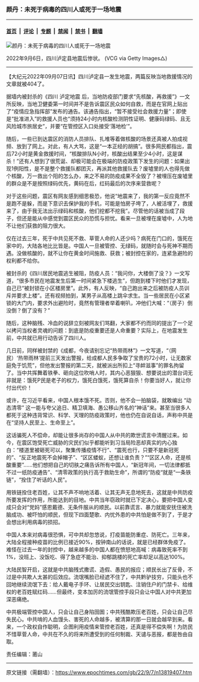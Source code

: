 ### 颜丹：未死于病毒的四川人或死于一场地震

---

#### [首页](../../../..?n13819407) &nbsp;|&nbsp; [评论](../../../../../epoch-comment?n13819407) &nbsp;|&nbsp; [专题](../../../../../epoch-special?n13819407) &nbsp;|&nbsp; [禁闻](../../../../../epoch-news?n13819407) &nbsp;|&nbsp; [禁书](../../../../../books?n13819407) &nbsp;|&nbsp; [翻墙](https://github.com/gfw-breaker/nogfw/blob/master/README.md?n13819407)


<div><img alt="颜丹：未死于病毒的四川人或死于一场地震" class="attachment-djy_600_400 size-djy_600_400 wp-post-image" src="https://i.epochtimes.com/assets/uploads/2022/09/id13819418-2209062243082816-600x400-1.jpg"/>
<div class="caption">
 <p>
  2022年9月6日，四川泸定县地震后惨状。 (VCG via Getty Images△)
 </p>
</div></div><hr/><div class="post_content" id="artbody" itemprop="articleBody">
 <!-- article content begin -->
 <p>
  【大纪元2022年09月07日讯】四川泸定县一发生地震，两篇反映当地救援情况的文章就被404了。
 </p>
 <p>
  据墙内被封杀的《四川
  <ok href="https://www.epochtimes.com/gb/tag/%E6%B3%B8%E5%AE%9A%E5%9C%B0%E9%9C%87.html">
   泸定地震
  </ok>
  后，当地防疫部门要求“先核酸，再救援”》一文所反映，当地卫健委第一时间并不是告诉震区民众如何自救，而是在官网上贴出了“疫情应急指挥部”发布的通告。该通告指出，“暂不接受社会救援力量”；即使是“批准进入”的救援人员也“须持24小时内核酸检测阴性证明、健康码绿码、且无风险城市旅居史”，并要“在管控区入口处接受‘落地检’”。
 </p>
 <p>
  随后，一些已到达震区的消防人员排队、扎堆等着做核酸的场景还真被人拍成视频、放到了网上。对此，有人大骂，这是“一本正经的胡搞”。很多网民都指出，震后72小时是黄金救援时间，“核酸排队N小时，核酸出结果至少4小时，这是谋杀！”还有人想到了很荒诞、却极可能会在极端的防疫政策下发生的问题：如果出现1例阳性，是不是整个救援队都团灭，再派其他救援队去？废墟里的人也得先做个核酸，万一救出个阳的怎么办，来之不易的防疫成果不全毁了？被埋压在废墟里的群众是不是按照绿码优先，黄码在后，红码最后的次序来营救呢？
 </p>
 <p>
  对于这些问题，震区有网友感到细思极恐，他说“地震来了，我的第一反应竟然不是跑不是躲，而是下意识去保护我的手机，可能是怕房子垮了，人被活埋了，救援来了，由于我无法出示绿码和核酸，他们挖都不挖我”。尽管他的话被当成了段子，但还是能从中感觉到震区民众的恐慌与担忧。看来一旦被埋在废墟中，人为地不让他们获救的阻力很大。
 </p>
 <p>
  仅在过去三年，死于中共见死不救、草菅人命的人还少吗？病死在门口的，饿死在家中的，大陆各地比比皆是。中国人一旦被管控、无绿码，就随时会与死神不期而遇。没做核酸的，就不让你在黄金时间施救、获救；被封控在家的，连紧急避险的权利都不给你。
 </p>
 <p>
  被封杀的《四川居民地震逃生被阻，防疫人员：“我问你，大楼倒了没？》一文写道，“很多市民在地震发生后第一时间紧急下楼逃生”，但跑到楼下时他们才发现，自己已“被封锁在小区楼房里”。此外，有人反映，“自己跑出来之后被防疫人员训斥并要求上楼”。还有视频拍到，某男子从高楼上跳伞求生。当一些居民在小区紧锁的大门内，要求外出避险时，竟然有管理者举着喇叭，冲他们大喊：“（房子）倒没倒？倒了没有？”
 </p>
 <p>
  随后，这种脑残、冷血的说辞立刻被网友们骂翻，大家都不约而同的提出了一个足以拷问当权者灵魂的问题：到底是防疫重要还是人命重要？实际上，在地震发生前，中共就已用行动告诉了四川人。
 </p>
 <p>
  几日前，同样被封禁的《成都，今夜请别忘记“热带雨林”》一文写道，“（网民）‘热带雨林’提前三天发出警报，给成都人民多争取了宝贵的72小时，让无数家庭免于饥荒”，但他发出警报的第二天，就被派出所扣上“寻衅滋事”的罪名拘留了。当中共挥舞着铁拳、砸向这位吹哨人时，其内心恶狠狠、想要说出的潜台词无非就是：饿死P民是老子的权力，饿死白饿死，饿死算自杀！你要当好人，就让你付出代价！
 </p>
 <p>
  或许，在习近平看来，中国人根本饿不死。否则，他不会一拍脑袋，就敢编出
  <ok href="https://www.epochtimes.com/gb/tag/%E2%80%9C%E5%8A%A8%E6%80%81%E6%B8%85%E9%9B%B6%E2%80%9D.html">
   “动态清零”
  </ok>
  这一能与夸父追日、精卫填海、愚公移山齐名的“神话”来。甚至当很多人都死于这种违背常识、科学、天理的防疫政策时，他也仍在自说自话，声称中共是在“坚持人民至上、生命至上”。
 </p>
 <p>
  这话骗死人不偿命，却能让很多尚存的中国人从中共的欺世谎言中清醒过来。如今，在震区饱受死亡威胁的灾民们似乎都能听到习当局险恶却真实的内心独白：“楼道里被砸死可以，聚集传播疫情不行”、“震死也行，只要不是新冠死的”、“反正地震死不会掉帽子”、“区区蝼蚁，还想让谁负责？”“区区人命，还是核酸重要”……他们想把自己的切肤之痛告诉所有中国人，“新冠年间，一切法律都抵不过一纸防疫通告”、“清零政策的执行高于救助生命”，所谓的“防疫“就是“一条铁链”，“拴住了听话的人民”。
 </p>
 <p>
  用铁链拴住老百姓，让其不声不响地活着、让其无声无息地死去，这就是中共防疫所要发挥的作用，所能达到的目地。中共当年窃政时就已下定决心，要把中国人变成只会对“党妈”感恩戴德、无条件服从的顺民。以前靠谎言、暴力就能安抚住被洗脑成功、被吓怕的顺民，但现下四面楚歌、内忧外患的中共怕是做不到了，于是才会想出利用病毒的损招。
 </p>
 <p>
  中国人本来对病毒很恐惧，可中共却忽悠说，打疫苗能防重症、防死亡。三年来，大陆全程接种疫苗的比例已接近90%，按钟南山的话说，就是已经群体免疫了。难怪在过去一年的封控中，越来越多的中国人都在愤怒地高喊：病毒致死率不到1%，没班上、没饭吃、得了急症不能治、抑郁跳楼的死亡率却足以高达100%。
 </p>
 <p>
  大陆民智开启，这就是中共脑残式撒谎、造假、愚民的报应；顺民长出了反骨，不过是中共欺人太甚的后效应。流氓嘴脸已经遮不住了，中共黔驴技穷，只能头也不回地继续流氓下去：给人戴电子手环、让居民交出钥匙、注销住户的门禁卡、给维权的老百姓赋红码……但最终，变本加厉的流氓管控手段只会让中国人对中共更加深恶痛绝。
 </p>
 <p>
  中共极端管控中国人，只会让自己身陷囹圄；中共残酷欺压老百姓，只会让自己尽失民心。中共啃的人血馒头、害死的人命越多，被清算的那一日就会越早到来。看来，一个政权自作聪明，企图利用疫情来管控老百姓，还真是得不偿失啊！为防民不惜草菅人命，中共在不久的将来所遭受到的任何制裁、天谴与恶报，都是咎由自取。
 </p>
 <p>
  责任编辑：莆山
 </p>
 <!-- article content end -->
 <div id="below_article_ad">
 </div>
</div>


---

原文链接（需翻墙）：https://www.epochtimes.com/gb/22/9/7/n13819407.htm
